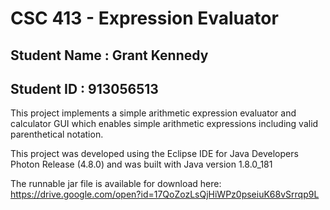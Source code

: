 # CSC 413 - Expression Evaluator

## Student Name  : Grant Kennedy

## Student ID    : 913056513

This project implements a simple arithmetic expression evaluator and calculator GUI 
which enables simple arithmetic expressions including valid parenthetical notation.

This project was developed using the Eclipse IDE for Java Developers Photon Release (4.8.0) and was built with Java version 1.8.0_181

The runnable jar file is available for download here: 
https://drive.google.com/open?id=17QoZozLsQjHiWPz0pseiuK68vSrrqp9L
